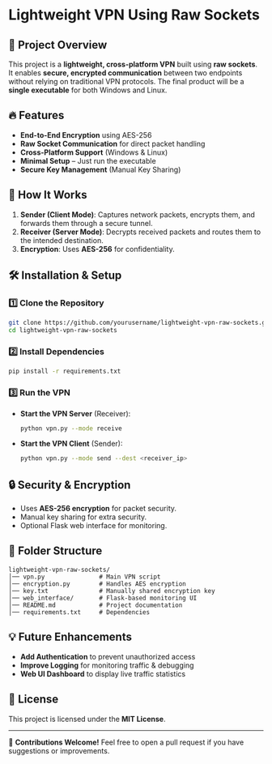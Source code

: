 # Lightweight VPN Using Raw Sockets

## 📌 Project Overview

This project is a **lightweight, cross-platform VPN** built using **raw sockets**. It enables **secure, encrypted communication** between two endpoints without relying on traditional VPN protocols. The final product will be a **single executable** for both Windows and Linux.

## 🔥 Features

- **End-to-End Encryption** using AES-256
- **Raw Socket Communication** for direct packet handling
- **Cross-Platform Support** (Windows & Linux)
- **Minimal Setup** – Just run the executable
- **Secure Key Management** (Manual Key Sharing)

## 🚀 How It Works

1. **Sender (Client Mode)**: Captures network packets, encrypts them, and forwards them through a secure tunnel.
2. **Receiver (Server Mode)**: Decrypts received packets and routes them to the intended destination.
3. **Encryption**: Uses **AES-256** for confidentiality.

## 🛠️ Installation & Setup

### 1️⃣ Clone the Repository

```bash
git clone https://github.com/yourusername/lightweight-vpn-raw-sockets.git
cd lightweight-vpn-raw-sockets
```

### 2️⃣ Install Dependencies

```bash
pip install -r requirements.txt
```

### 3️⃣ Run the VPN

- **Start the VPN Server** (Receiver):
  ```bash
  python vpn.py --mode receive
  ```
- **Start the VPN Client** (Sender):
  ```bash
  python vpn.py --mode send --dest <receiver_ip>
  ```

## 🔒 Security & Encryption

- Uses **AES-256 encryption** for packet security.
- Manual key sharing for extra security.
- Optional Flask web interface for monitoring.

## 📂 Folder Structure

```
lightweight-vpn-raw-sockets/
│── vpn.py               # Main VPN script
│── encryption.py        # Handles AES encryption
│── key.txt              # Manually shared encryption key
│── web_interface/       # Flask-based monitoring UI
│── README.md            # Project documentation
│── requirements.txt     # Dependencies
```

## 💡 Future Enhancements

- **Add Authentication** to prevent unauthorized access
- **Improve Logging** for monitoring traffic & debugging
- **Web UI Dashboard** to display live traffic statistics

## 📜 License

This project is licensed under the **MIT License**.

---

🚀 **Contributions Welcome!** Feel free to open a pull request if you have suggestions or improvements.